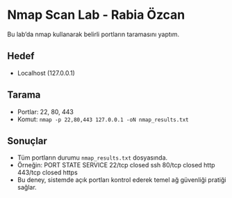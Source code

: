 # Nmap Scan Lab - Rabia Özcan

Bu lab’da nmap kullanarak belirli portların taramasını yaptım.

## Hedef
- Localhost (127.0.0.1)

## Tarama
- Portlar: 22, 80, 443
- Komut: `nmap -p 22,80,443 127.0.0.1 -oN nmap_results.txt`

## Sonuçlar
- Tüm portların durumu `nmap_results.txt` dosyasında.
- Örneğin:
PORT STATE SERVICE
22/tcp closed ssh
80/tcp closed http
443/tcp closed https  
- Bu deney, sistemde açık portları kontrol ederek temel ağ güvenliği pratiği sağlar.

